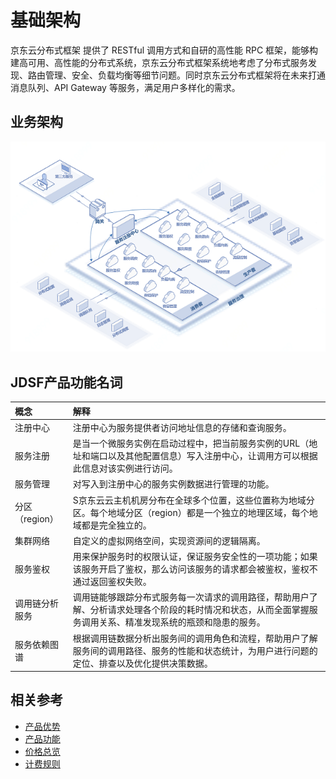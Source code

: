 # 基础架构
京东云分布式框架 提供了 RESTful 调用方式和自研的高性能 RPC 框架，能够构建高可用、高性能的分布式系统，京东云分布式框架系统地考虑了分布式服务发现、路由管理、安全、负载均衡等细节问题。同时京东云分布式框架将在未来打通消息队列、API Gateway 等服务，满足用户多样化的需求。



## 业务架构

![](../../../../image/Internet-Middleware/JD-Distributed-Service-Framework/jdsf-struct.png)



## JDSF产品功能名词

| 概念 | 解释 |
| :- | :- |
|  注册中心 | 注册中心为服务提供者访问地址信息的存储和查询服务。 |
| 服务注册  |  是当一个微服务实例在启动过程中，把当前服务实例的URL（地址和端口以及其他配置信息）写入注册中心，让调用方可以根据此信息对该实例进行访问。 |
|  服务管理  | 对写入到注册中心的服务实例数据进行管理的功能。  |
|  分区（region）  | S京东云云主机机房分布在全球多个位置，这些位置称为地域分区。每个地域分区（region）都是一个独立的地理区域，每个地域都是完全独立的。 |
|  集群网络  | 自定义的虚拟网络空间，实现资源间的逻辑隔离。 |
|  服务鉴权 |  用来保护服务时的权限认证，保证服务安全性的一项功能；如果该服务开启了鉴权，那么访问该服务的请求都会被鉴权，鉴权不通过返回鉴权失败。 |
|  调用链分析服务   |  调用链能够跟踪分布式服务每一次请求的调用路径，帮助用户了解、分析请求处理各个阶段的耗时情况和状态，从而全面掌握服务调用关系、精准发现系统的瓶颈和隐患的服务。 |
|  服务依赖图谱  | 根据调用链数据分析出服务间的调用角色和流程，帮助用户了解服务间的调用路径、服务的性能和状态统计，为用户进行问题的定位、排查以及优化提供决策数据。 |



## 相关参考

- [产品优势](../Introduction/Benefits.md)
- [产品功能](../Introduction/Features.md)
- [价格总览](../Pricing/Price-Overview.md)
- [计费规则](../Pricing/Billing-Rules.md)




